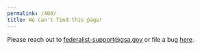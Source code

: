 ```yaml
---
permalink: /404/
title: We can't find this page!
---
```

Please reach out to federalist-support@gsa.gov or file a bug [here](https://github.com/18F/federalist-docs/issues/new).
